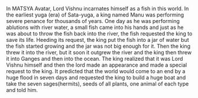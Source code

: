 In MATSYA Avatar, Lord Vishnu incarnates himself as a fish in this world. In the earliest yuga (era) of Sata-yuga, a king named Manu was performing severe penance for thousands of years. One day as he was performing ablutions with river water, a small fish came into his hands and just as he was about to throw the fish back into the river, the fish requested the king to save its life. Heeding its request, the king put the fish into a jar of water but the fish started growing and the jar was not big enough for it. Then the king threw it into the river, but it soon it outgrew the river and the king then threw it into Ganges and then into the ocean.
The king realized that it was Lord Vishnu himself and then the lord made an appearance and made a special request to the king. It predicted that the world would come to an end by a huge flood in seven days and requested the king to build a huge boat and take the seven sages(hermits), seeds of all plants, one animal of each type and told him.